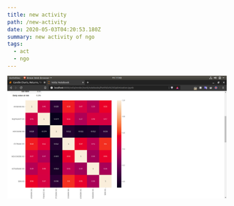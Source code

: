 ```yaml
---
title: new activity
path: /new-activity
date: 2020-05-03T04:20:53.180Z
summary: new activity of ngo
tags:
  - act
  - ngo
---
```

![portfolio](images/port_opt_2.png "ggwp")